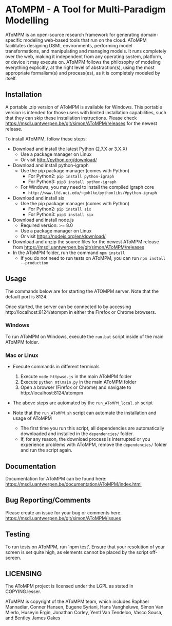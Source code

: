 # AToMPM - A Tool for Multi-Paradigm Modelling
AToMPM is an open-source research framework for generating domain-specific modeling web-based tools that run on the cloud. AToMPM facilitates designing DSML environments, performing model transformations, and manipulating and managing models. It runs completely over the web, making it independent from any operating system, platform, or device it may execute on. AToMPM follows the philosophy of modeling everything explicitly, at the right level of abstraction(s), using the most appropriate formalism(s) and process(es), as it is completely modeled by itself.

## Installation
A portable .zip version of AToMPM is available for Windows. This portable version is intended for those users with limited installation capabilities, such that they can skip these installation instructions. Please check https://msdl.uantwerpen.be/git/simon/AToMPM/releases for the newest release.

To install AToMPM, follow these steps:
* Download and install the latest Python (2.7.X or 3.X.X)
    * Use a package manager on Linux
    * Or visit http://python.org/download/
* Download and install python-igraph
    * Use the pip package manager (comes with Python)
        * For Python2: `pip install python-igraph`
        * For Python3: `pip3 install python-igraph`
    * For Windows, you may need to install the compiled igraph core
        * `http://www.lfd.uci.edu/~gohlke/pythonlibs/#python-igraph`
* Download and install six
    * Use the pip package manager (comes with Python)
        * For Python2: `pip install six`
        * For Python3: `pip3 install six`
* Download and install node.js
    * Required version: >= 8.0
    * Use a package manager on Linux
    * Or visit https://nodejs.org/en/download/
* Download and unzip the source files for the newest AToMPM release from https://msdl.uantwerpen.be/git/simon/AToMPM/releases
* In the AToMPM folder, run the command `npm install`
    * If you do not need to run tests on AToMPM, you can run `npm install --production`

## Usage

The commands below are for starting the ATOMPM server. Note that the default port is 8124.

Once started, the server can be connected to by accessing http://localhost:8124/atompm in either the Firefox or Chrome browsers.

### Windows
To run AToMPM on Windows, execute the `run.bat` script inside of the main AToMPM folder.

### Mac or Linux
* Execute commands in different terminals
    1. Execute `node httpwsd.js` in the main AToMPM folder
    2. Execute `python mt\main.py` in the main AToMPM folder
    3. Open a browser (Firefox or Chrome) and navigate to http://localhost:8124/atompm

* The above steps are automated by the `run_AToMPM_local.sh` script
* Note that the `run_AToMPM.sh` script can automate the installation and usage of AToMPM
    * The first time you run this script, all dependencies are automatically downloaded and installed in the `dependencies/` folder.
    * If, for any reason, the download process is interrupted or you experience problems with AToMPM, remove the `dependencies/` folder and run the script again.

## Documentation
Documentation for AToMPM can be found here: https://msdl.uantwerpen.be/documentation/AToMPM/index.html

## Bug Reporting/Comments
Please create an issue for your bug or comments here: https://msdl.uantwerpen.be/git/simon/AToMPM/issues

## Testing
To run tests on AToMPM, run `npm test'. Ensure that your resolution of your screen is set quite high, as elements cannot be placed by the script off-screen.

## LICENSING
The AToMPM project is licensed under the LGPL as stated in COPYING.lesser.

AToMPM is copyright of the AToMPM team, which includes Raphael Mannadiar, Conner Hansen, Eugene Syriani, Hans Vangheluwe, Simon Van Mierlo, Huseyin Ergin, Jonathan Corley, Yentl Van Tendeloo, Vasco Sousa, and Bentley James Oakes
